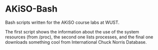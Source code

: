# AKiSO-Bash
Bash scripts written for the AKiSO course labs at WUST.

The first script shows the information about the use of the system resources (from /proc), the second one lists processes, and the final one downloads something cool from International Chuck Norris Database.
